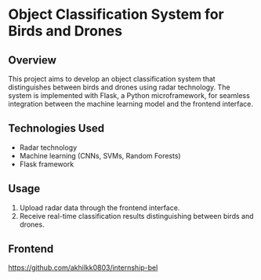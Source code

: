 # Object Classification System for Birds and Drones 

## Overview
This project aims to develop an object classification system that distinguishes between birds and drones using radar technology. The system is implemented with Flask, a Python microframework, for seamless integration between the machine learning model and the frontend interface.

## Technologies Used
- Radar technology
- Machine learning (CNNs, SVMs, Random Forests)
- Flask framework



## Usage
1. Upload radar data through the frontend interface.
2. Receive real-time classification results distinguishing between birds and drones.



## Frontend
https://github.com/akhilkk0803/internship-bel

